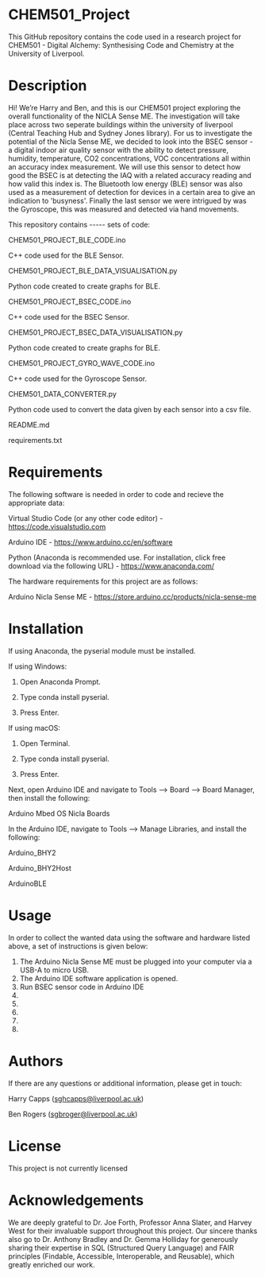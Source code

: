 # CHEM501_Project

This GitHub repository contains the code used in a research project for CHEM501 - Digital Alchemy: Synthesising Code and Chemistry at the University of Liverpool.


# Description 

Hi! We’re Harry and Ben, and this is our CHEM501 project exploring the overall functionality of the NICLA Sense ME. The investigation will take place across two seperate buildings within the university of liverpool (Central Teaching Hub and Sydney Jones library). For us to investigate the potential of the Nicla Sense ME, we decided to look into the BSEC sensor - a digital indoor air quality sensor with the ability to detect pressure, humidity, temperature, CO2 concentrations, VOC concentrations all within an accuracy index measurement. We will use this sensor to detect how good the BSEC is at detecting the IAQ with a related accuracy reading and how valid this index is. The Bluetooth low energy (BLE) sensor was also used as a measurement of detection for devices in a certain area to give an indication to 'busyness'. Finally the last sensor we were intrigued by was the Gyroscope, this was measured and detected via hand movements.

This repository contains ----- sets of code:

CHEM501_PROJECT_BLE_CODE.ino

C++ code used for the BLE Sensor.

CHEM501_PROJECT_BLE_DATA_VISUALISATION.py

Python code created to create graphs for BLE.

CHEM501_PROJECT_BSEC_CODE.ino

C++ code used for the BSEC Sensor.

CHEM501_PROJECT_BSEC_DATA_VISUALISATION.py

Python code created to create graphs for BLE.

CHEM501_PROJECT_GYRO_WAVE_CODE.ino

C++ code used for the Gyroscope Sensor.

CHEM501_DATA_CONVERTER.py

Python code used to convert the data given by each sensor into a csv file.

README.md

requirements.txt

# Requirements

The following software is needed in order to code and recieve the appropriate data:

Virtual Studio Code (or any other code editor) - https://code.visualstudio.com

Arduino IDE - https://www.arduino.cc/en/software

Python (Anaconda is recommended use. For installation, click free download via the following URL) - https://www.anaconda.com/

The hardware requirements for this project are as follows:

Arduino Nicla Sense ME - https://store.arduino.cc/products/nicla-sense-me

# Installation

If using Anaconda, the pyserial module must be installed.

If using Windows:

1. Open Anaconda Prompt.

2. Type conda install pyserial.

3. Press Enter.

If using macOS:

1. Open Terminal.

2. Type conda install pyserial.

3. Press Enter.

Next, open Arduino IDE and navigate to Tools --> Board --> Board Manager, then install the following:

Arduino Mbed OS Nicla Boards

In the Arduino IDE, navigate to Tools --> Manage Libraries, and install the following:

Arduino_BHY2

Arduino_BHY2Host

ArduinoBLE

# Usage

In order to collect the wanted data using the software and hardware listed above, a set of instructions is given below:

1. The Arduino Nicla Sense ME must be plugged into your computer via a USB-A to micro USB.
2. The Arduino IDE software application is opened.
3. Run BSEC sensor code in Arduino IDE 
4. 
5.
6.
7.
8.

# Authors

If there are any questions or additional information, please get in touch:

Harry Capps (sghcapps@liverpool.ac.uk)

Ben Rogers (sgbroger@liverpool.ac.uk)

# License

This project is not currently licensed

# Acknowledgements

We are deeply grateful to Dr. Joe Forth, Professor Anna Slater, and Harvey West for their invaluable support throughout this project. Our sincere thanks also go to Dr. Anthony Bradley and Dr. Gemma Holliday for generously sharing their expertise in SQL (Structured Query Language) and FAIR principles (Findable, Accessible, Interoperable, and Reusable), which greatly enriched our work.
